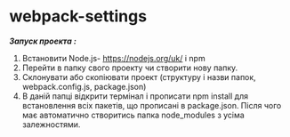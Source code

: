 # webpack-settings

**_Запуск проекта :_**

1) Встановити Node.js- https://nodejs.org/uk/ і npm
2) Перейти в папку свого проекту чи створити нову папку.
3) Склонувати або скопіювати проект (структуру і назви папок, webpack.config.js, package.json)
4) В даній папці відкрити термінал і прописати npm install для встановлення всіх пакетів, що прописані в package.json. Після чого має          автоматично створитись папка node_modules з усіма залежностями.




